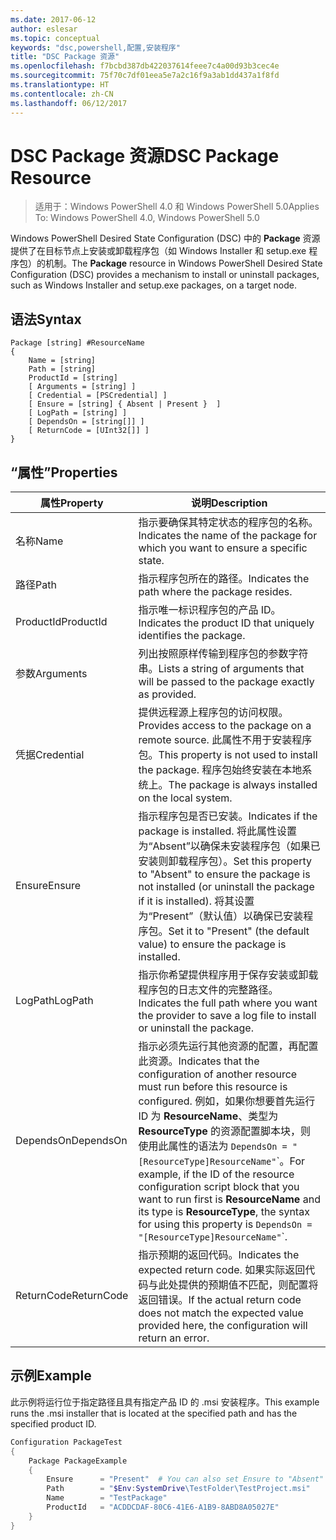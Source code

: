 ```yaml
---
ms.date: 2017-06-12
author: eslesar
ms.topic: conceptual
keywords: "dsc,powershell,配置,安装程序"
title: "DSC Package 资源"
ms.openlocfilehash: f7bcbd387db422037614feee7c4a00d93b3cec4e
ms.sourcegitcommit: 75f70c7df01eea5e7a2c16f9a3ab1dd437a1f8fd
ms.translationtype: HT
ms.contentlocale: zh-CN
ms.lasthandoff: 06/12/2017
---
```

# <a name="dsc-package-resource"></a><span data-ttu-id="4e0ba-103">DSC Package 资源</span><span class="sxs-lookup"><span data-stu-id="4e0ba-103">DSC Package Resource</span></span>

> <span data-ttu-id="4e0ba-104">适用于：Windows PowerShell 4.0 和 Windows PowerShell 5.0</span><span class="sxs-lookup"><span data-stu-id="4e0ba-104">Applies To: Windows PowerShell 4.0, Windows PowerShell 5.0</span></span>

<span data-ttu-id="4e0ba-105">Windows PowerShell Desired State Configuration (DSC) 中的 **Package** 资源提供了在目标节点上安装或卸载程序包（如 Windows Installer 和 setup.exe 程序包）的机制。</span><span class="sxs-lookup"><span data-stu-id="4e0ba-105">The **Package** resource in Windows PowerShell Desired State Configuration (DSC) provides a mechanism to install or uninstall packages, such as Windows Installer and setup.exe packages, on a target node.</span></span>

## <a name="syntax"></a><span data-ttu-id="4e0ba-106">语法</span><span class="sxs-lookup"><span data-stu-id="4e0ba-106">Syntax</span></span>

```
Package [string] #ResourceName
{
    Name = [string]
    Path = [string]
    ProductId = [string]
    [ Arguments = [string] ]
    [ Credential = [PSCredential] ]
    [ Ensure = [string] { Absent | Present }  ]
    [ LogPath = [string] ]
    [ DependsOn = [string[]] ]
    [ ReturnCode = [UInt32[]] ]
}
```

## <a name="properties"></a><span data-ttu-id="4e0ba-107">“属性”</span><span class="sxs-lookup"><span data-stu-id="4e0ba-107">Properties</span></span>
|  <span data-ttu-id="4e0ba-108">属性</span><span class="sxs-lookup"><span data-stu-id="4e0ba-108">Property</span></span>  |  <span data-ttu-id="4e0ba-109">说明</span><span class="sxs-lookup"><span data-stu-id="4e0ba-109">Description</span></span>   | 
|---|---| 
| <span data-ttu-id="4e0ba-110">名称</span><span class="sxs-lookup"><span data-stu-id="4e0ba-110">Name</span></span>| <span data-ttu-id="4e0ba-111">指示要确保其特定状态的程序包的名称。</span><span class="sxs-lookup"><span data-stu-id="4e0ba-111">Indicates the name of the package for which you want to ensure a specific state.</span></span>| 
| <span data-ttu-id="4e0ba-112">路径</span><span class="sxs-lookup"><span data-stu-id="4e0ba-112">Path</span></span>| <span data-ttu-id="4e0ba-113">指示程序包所在的路径。</span><span class="sxs-lookup"><span data-stu-id="4e0ba-113">Indicates the path where the package resides.</span></span>| 
| <span data-ttu-id="4e0ba-114">ProductId</span><span class="sxs-lookup"><span data-stu-id="4e0ba-114">ProductId</span></span>| <span data-ttu-id="4e0ba-115">指示唯一标识程序包的产品 ID。</span><span class="sxs-lookup"><span data-stu-id="4e0ba-115">Indicates the product ID that uniquely identifies the package.</span></span>| 
| <span data-ttu-id="4e0ba-116">参数</span><span class="sxs-lookup"><span data-stu-id="4e0ba-116">Arguments</span></span>| <span data-ttu-id="4e0ba-117">列出按照原样传输到程序包的参数字符串。</span><span class="sxs-lookup"><span data-stu-id="4e0ba-117">Lists a string of arguments that will be passed to the package exactly as provided.</span></span>| 
| <span data-ttu-id="4e0ba-118">凭据</span><span class="sxs-lookup"><span data-stu-id="4e0ba-118">Credential</span></span>| <span data-ttu-id="4e0ba-119">提供远程源上程序包的访问权限。</span><span class="sxs-lookup"><span data-stu-id="4e0ba-119">Provides access to the package on a remote source.</span></span> <span data-ttu-id="4e0ba-120">此属性不用于安装程序包。</span><span class="sxs-lookup"><span data-stu-id="4e0ba-120">This property is not used to install the package.</span></span> <span data-ttu-id="4e0ba-121">程序包始终安装在本地系统上。</span><span class="sxs-lookup"><span data-stu-id="4e0ba-121">The package is always installed on the local system.</span></span>| 
| <span data-ttu-id="4e0ba-122">Ensure</span><span class="sxs-lookup"><span data-stu-id="4e0ba-122">Ensure</span></span>| <span data-ttu-id="4e0ba-123">指示程序包是否已安装。</span><span class="sxs-lookup"><span data-stu-id="4e0ba-123">Indicates if the package is installed.</span></span> <span data-ttu-id="4e0ba-124">将此属性设置为“Absent”以确保未安装程序包（如果已安装则卸载程序包）。</span><span class="sxs-lookup"><span data-stu-id="4e0ba-124">Set this property to "Absent" to ensure the package is not installed (or uninstall the package if it is installed).</span></span> <span data-ttu-id="4e0ba-125">将其设置为“Present”（默认值）以确保已安装程序包。</span><span class="sxs-lookup"><span data-stu-id="4e0ba-125">Set it to "Present" (the default value) to ensure the package is installed.</span></span>| 
| <span data-ttu-id="4e0ba-126">LogPath</span><span class="sxs-lookup"><span data-stu-id="4e0ba-126">LogPath</span></span>| <span data-ttu-id="4e0ba-127">指示你希望提供程序用于保存安装或卸载程序包的日志文件的完整路径。</span><span class="sxs-lookup"><span data-stu-id="4e0ba-127">Indicates the full path where you want the provider to save a log file to install or uninstall the package.</span></span>| 
| <span data-ttu-id="4e0ba-128">DependsOn</span><span class="sxs-lookup"><span data-stu-id="4e0ba-128">DependsOn</span></span> | <span data-ttu-id="4e0ba-129">指示必须先运行其他资源的配置，再配置此资源。</span><span class="sxs-lookup"><span data-stu-id="4e0ba-129">Indicates that the configuration of another resource must run before this resource is configured.</span></span> <span data-ttu-id="4e0ba-130">例如，如果你想要首先运行 ID 为 **ResourceName**、类型为 **ResourceType** 的资源配置脚本块，则使用此属性的语法为 `DependsOn = "[ResourceType]ResourceName"`\`。</span><span class="sxs-lookup"><span data-stu-id="4e0ba-130">For example, if the ID of the resource configuration script block that you want to run first is **ResourceName** and its type is **ResourceType**, the syntax for using this property is `DependsOn = "[ResourceType]ResourceName"`\`.</span></span>| 
| <span data-ttu-id="4e0ba-131">ReturnCode</span><span class="sxs-lookup"><span data-stu-id="4e0ba-131">ReturnCode</span></span>| <span data-ttu-id="4e0ba-132">指示预期的返回代码。</span><span class="sxs-lookup"><span data-stu-id="4e0ba-132">Indicates the expected return code.</span></span> <span data-ttu-id="4e0ba-133">如果实际返回代码与此处提供的预期值不匹配，则配置将返回错误。</span><span class="sxs-lookup"><span data-stu-id="4e0ba-133">If the actual return code does not match the expected value provided here, the configuration will return an error.</span></span>| 

## <a name="example"></a><span data-ttu-id="4e0ba-134">示例</span><span class="sxs-lookup"><span data-stu-id="4e0ba-134">Example</span></span>

<span data-ttu-id="4e0ba-135">此示例将运行位于指定路径且具有指定产品 ID 的 .msi 安装程序。</span><span class="sxs-lookup"><span data-stu-id="4e0ba-135">This example runs the .msi installer that is located at the specified path and has the specified product ID.</span></span>

```powershell
Configuration PackageTest
{
    Package PackageExample
    {
        Ensure      = "Present"  # You can also set Ensure to "Absent"
        Path        = "$Env:SystemDrive\TestFolder\TestProject.msi"
        Name        = "TestPackage"
        ProductId   = "ACDDCDAF-80C6-41E6-A1B9-8ABD8A05027E"
    } 
}
```

